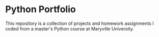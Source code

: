 # Python Portfolio
This repository is a collection of projects and homework assignments I coded from a master's Python course at Maryville University.
